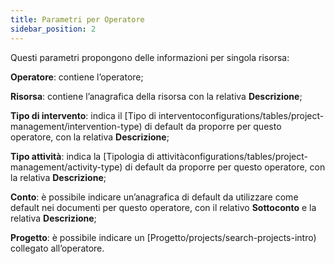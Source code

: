 ```yaml
---
title: Parametri per Operatore
sidebar_position: 2
---
```


Questi parametri propongono delle informazioni per singola risorsa:

**Operatore**: contiene l’operatore;

**Risorsa**: contiene l’anagrafica della risorsa con la relativa **Descrizione**;

**Tipo di intervento**: indica il [Tipo di interventoconfigurations/tables/project-management/intervention-type) di default da proporre per questo operatore, con la relativa **Descrizione**;

**Tipo attività**: indica la [Tipologia di attivitàconfigurations/tables/project-management/activity-type) di default da proporre per questo operatore, con la relativa **Descrizione**;

**Conto**: è possibile indicare un’anagrafica di default da utilizzare come default nei documenti per questo operatore, con il relativo **Sottoconto** e la relativa **Descrizione**;

**Progetto**: è possibile indicare un [Progetto/projects/search-projects-intro) collegato all’operatore.

